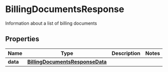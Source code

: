 

# BillingDocumentsResponse

Information about a list of billing documents

## Properties

| Name | Type | Description | Notes |
|------------ | ------------- | ------------- | -------------|
|**data** | [**BillingDocumentsResponseData**](BillingDocumentsResponseData.md) |  |  |




